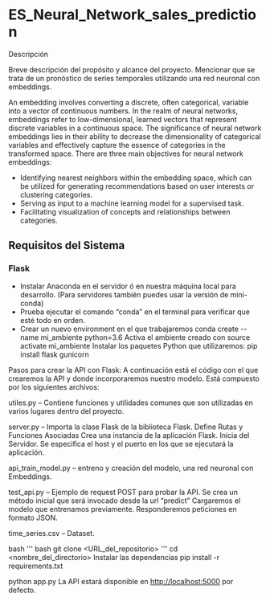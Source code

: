 # ES_Neural_Network_sales_prediction

Descripción

Breve descripción del propósito y alcance del proyecto. Mencionar que se trata de un pronóstico de series temporales utilizando una red neuronal con embeddings.

An embedding involves converting a discrete, often categorical, variable into a vector of continuous numbers. In the realm of neural networks, embeddings refer to low-dimensional, learned vectors that represent discrete variables in a continuous space. The significance of neural network embeddings lies in their ability to decrease the dimensionality of categorical variables and effectively capture the essence of categories in the transformed space.
There are three main objectives for neural network embeddings:

- Identifying nearest neighbors within the embedding space, which can be utilized for generating recommendations based on user interests or clustering categories.
- Serving as input to a machine learning model for a supervised task.
- Facilitating visualization of concepts and relationships between categories.

## Requisitos del Sistema

### Flask

- Instalar Anaconda en el servidor ó en nuestra máquina local para desarrollo. (Para servidores también puedes usar la versión de mini-conda)
- Prueba ejecutar el comando “conda” en el terminal para verificar que esté todo en orden.
- Crear un nuevo environment en el que trabajaremos conda create --name mi_ambiente python=3.6
Activa el ambiente creado con source activate mi_ambiente
Instalar los paquetes Python que utilizaremos: pip install flask gunicorn

Pasos para crear la API con Flask:
A continuación está el código con el que crearemos la API y donde incorporaremos nuestro modelo. Está compuesto por los siguientes archivos:

utiles.py – Contiene funciones y utilidades comunes que son utilizadas en varios lugares dentro del proyecto.

server.py – Importa la clase Flask de la biblioteca Flask.
Define Rutas y Funciones Asociadas
Crea una instancia de la aplicación Flask.
Inicia del Servidor.
Se especifica el host y el puerto en los que se ejecutará la aplicación.

api_train_model.py – entreno y creación del modelo, una red neuronal con Embeddings.

test_api.py – Ejemplo de request POST para probar la API. Se crea un método inicial que será invocado desde la url “predict”
Cargaremos el modelo que entrenamos previamente.
Responderemos peticiones en formato JSON.

time_series.csv – Dataset.

bash
''' bash
git clone <URL_del_repositorio>
'''
cd <nombre_del_directorio>
Instalar las dependencias
pip install -r requirements.txt

python app.py
La API estará disponible en <http://localhost:5000> por defecto.
